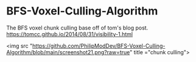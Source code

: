 # BFS-Voxel-Culling-Algorithm
The BFS voxel chunk culling base off of tom's blog post.
https://tomcc.github.io/2014/08/31/visibility-1.html

<img src "https://github.com/PhilipModDev/BFS-Voxel-Culling-Algorithm/blob/main/screenshot21.png?raw=true" title ="chunk culling">
